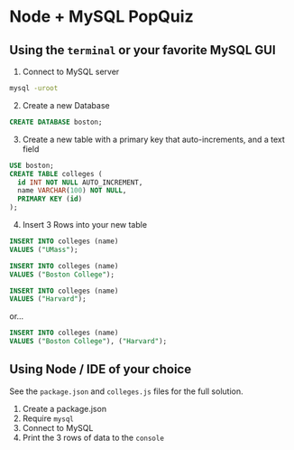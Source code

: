# Node + MySQL PopQuiz

## Using the `terminal` or your favorite MySQL GUI

1. Connect to MySQL server

```bash
mysql -uroot
```

2. Create a new Database

```sql
CREATE DATABASE boston;
```

3. Create a new table with a primary key that auto-increments, and a text field

```sql
USE boston;
CREATE TABLE colleges (
  id INT NOT NULL AUTO_INCREMENT,
  name VARCHAR(100) NOT NULL,
  PRIMARY KEY (id)
);
```

4. Insert 3 Rows into your new table

```sql
INSERT INTO colleges (name)
VALUES ("UMass");

INSERT INTO colleges (name)
VALUES ("Boston College");

INSERT INTO colleges (name)
VALUES ("Harvard");
```

or...

```sql
INSERT INTO colleges (name)
VALUES ("Boston College"), ("Harvard");
```

## Using Node / IDE of your choice

See the `package.json` and `colleges.js` files for the full solution.

1. Create a package.json
2. Require `mysql`
3. Connect to MySQL
4. Print the 3 rows of data to the `console`
